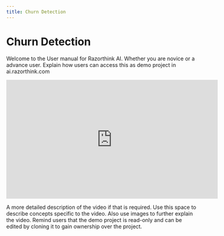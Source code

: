 ```yaml
---
title: Churn Detection
---
```


# Churn Detection

Welcome to the User manual for Razorthink AI. Whether you are novice or a advance user. Explain how users can access this as demo project in ai.razorthink.com

<iframe width="560" height="315" src="https://www.youtube.com/embed/Hz3d68G_FVY" frameborder="0" allow="accelerometer; autoplay; encrypted-media; gyroscope; picture-in-picture" allowfullscreen></iframe>

A more detailed description of the video if that is required. Use this space to describe concepts specific to the video. Also use images to further explain the video.
Remind users that the demo project is read-only and can be edited by cloning it to gain ownership over the project.
<!--stackedit_data:
eyJoaXN0b3J5IjpbLTEzMjg2MjU0NDldfQ==
-->